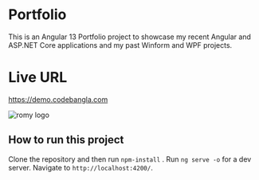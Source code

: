 # Portfolio

This is an Angular 13 Portfolio project to showcase my recent Angular and ASP.NET Core applications and my past Winform and WPF projects.

# Live URL

https://demo.codebangla.com

![romy logo](https://github.com/codebangla/portfolio/blob/master/src/assets/img/portfolio/romy-portfolio.png)

## How to run this project

Clone the repository and then run `npm-install` .
Run `ng serve -o` for a dev server. Navigate to `http://localhost:4200/`.


